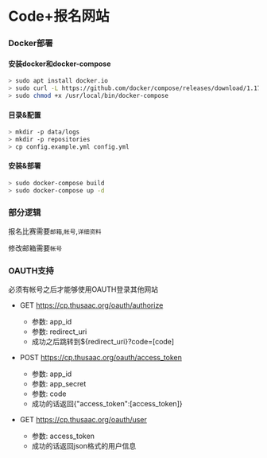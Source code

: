 # Code+报名网站

### Docker部署

#### 安装docker和docker-compose

```sh
> sudo apt install docker.io
> sudo curl -L https://github.com/docker/compose/releases/download/1.17.0/docker-compose-`uname -s`-`uname -m` -o /usr/local/bin/docker-compose
> sudo chmod +x /usr/local/bin/docker-compose
```

#### 目录&配置

```sh
> mkdir -p data/logs
> mkdir -p repositories
> cp config.example.yml config.yml
```

#### 安装&部署

```sh
> sudo docker-compose build
> sudo docker-compose up -d
```

### 部分逻辑

报名比赛需要`邮箱`,`帐号`,`详细资料`

修改邮箱需要`帐号`

### OAUTH支持

必须有帐号之后才能够使用OAUTH登录其他网站

* GET https://cp.thusaac.org/oauth/authorize
    * 参数: app_id
    * 参数: redirect_uri
    * 成功之后跳转到${redirect_uri}?code=[code]

* POST https://cp.thusaac.org/oauth/access_token
    * 参数: app_id
    * 参数: app_secret
    * 参数: code
    * 成功的话返回{"access_token":[access_token]}

* GET https://cp.thusaac.org/oauth/user
    * 参数: access_token
    * 成功的话返回json格式的用户信息